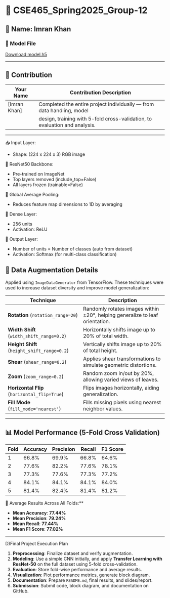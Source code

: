 # 🌿 CSE465_Spring2025_Group-12

## 👤 Name: Imran Khan

### 📁 Model File
[Download model.h5](https://drive.google.com/file/d/1OoaAS1UWBsg_pyIuhQ5r-BnEfNLlkuu5/view?usp=sharing)

---

## 🔧 Contribution
| Your Name            | Contribution Description                                                  |
|----------------------|---------------------------------------------------------------------------|
| [Imran Khan]     | Completed the entire project individually — from data handling, model     |
|                      | design, training with 5-fold cross-validation, to evaluation and analysis. |


---

📥 Input Layer:
   - Shape: (224 x 224 x 3) RGB image

🔗 ResNet50 Backbone:
   - Pre-trained on ImageNet
   - Top layers removed (include_top=False)
   - All layers frozen (trainable=False)

🔄 Global Average Pooling:
   - Reduces feature map dimensions to 1D by averaging

🔢 Dense Layer:
   - 256 units
   - Activation: ReLU

🎯 Output Layer:
   - Number of units = Number of classes (auto from dataset)
   - Activation: Softmax (for multi-class classification)


## 🧪 Data Augmentation Details

Applied using `ImageDataGenerator` from TensorFlow. These techniques were used to increase dataset diversity and improve model generalization:

| Technique              | Description |
|------------------------|-------------|
| **Rotation** (`rotation_range=20`) | Randomly rotates images within ±20°, helping generalize to leaf orientation. |
| **Width Shift** (`width_shift_range=0.2`) | Horizontally shifts image up to 20% of total width. |
| **Height Shift** (`height_shift_range=0.2`) | Vertically shifts image up to 20% of total height. |
| **Shear** (`shear_range=0.2`) | Applies shear transformations to simulate geometric distortions. |
| **Zoom** (`zoom_range=0.2`) | Random zoom in/out by 20%, allowing varied views of leaves. |
| **Horizontal Flip** (`horizontal_flip=True`) | Flips images horizontally, aiding generalization. |
| **Fill Mode** (`fill_mode='nearest'`) | Fills missing pixels using nearest neighbor values. |

---

## 📊 Model Performance (5-Fold Cross Validation)

| Fold | Accuracy | Precision | Recall | F1 Score |
|------|----------|-----------|--------|----------|
| 1    | 66.8%    | 69.9%     | 66.8%  | 64.6%    |
| 2    | 77.6%    | 82.2%     | 77.6%  | 78.1%    |
| 3    | 77.3%    | 77.6%     | 77.3%  | 77.2%    |
| 4    | 84.1%    | 84.1%     | 84.1%  | 84.0%    |
| 5    | 81.4%    | 82.4%     | 81.4%  | 81.2%    |

🔁 Average Results Across All Folds:**

- **Mean Accuracy**: **77.44%**  
- **Mean Precision**: **79.24%**  
- **Mean Recall**: **77.44%**  
- **Mean F1 Score**: **77.02%**

---

D)Final Project Execution Plan

1. **Preprocessing**: Finalize dataset and verify augmentation.
2. **Modeling**: Use a simple CNN initially, and apply **Transfer Learning with ResNet-50** on the full dataset using 5-fold cross-validation.
3. **Evaluation**: Store fold-wise performance and average results.
4. **Visualization**: Plot performance metrics, generate block diagram.
5. **Documentation**: Prepare `README.md`, final results, and slides/report.
6. **Submission**: Submit code, block diagram, and documentation on GitHub.


